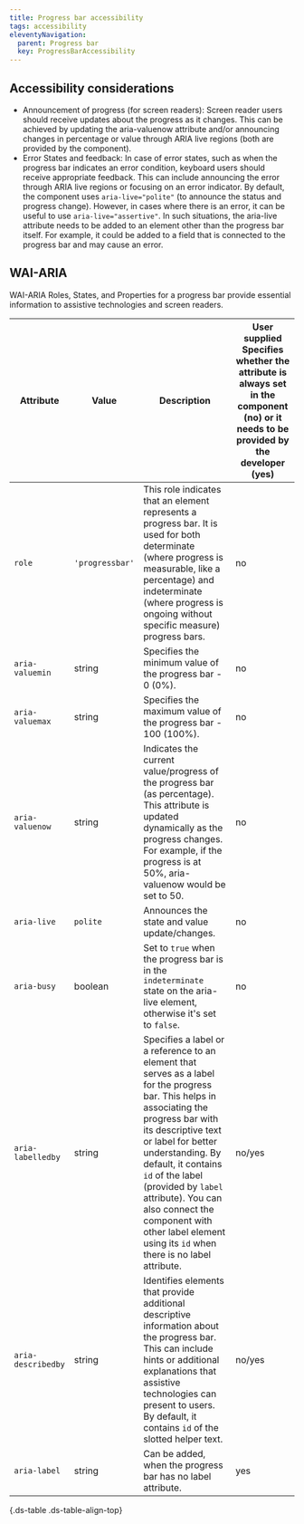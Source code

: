 ```yaml
---
title: Progress bar accessibility
tags: accessibility
eleventyNavigation:
  parent: Progress bar
  key: ProgressBarAccessibility
---
```


<section>

## Accessibility considerations

- Announcement of progress (for screen readers): Screen reader users should receive updates about the progress as it changes. This can be achieved by updating the aria-valuenow attribute and/or announcing changes in percentage or value through ARIA live regions (both are provided by the component).
- Error States and feedback: In case of error states, such as when the progress bar indicates an error condition, keyboard users should receive appropriate feedback. This can include announcing the error through ARIA live regions or focusing on an error indicator. By default, the component uses `aria-live="polite"` (to announce the status and progress change). However, in cases where there is an error, it can be useful to use `aria-live="assertive"`. In such situations, the aria-live attribute needs to be added to an element other than the progress bar itself. For example, it could be added to a field that is connected to the progress bar and may cause an error.

</section>

<section>

## WAI-ARIA

WAI-ARIA Roles, States, and Properties for a progress bar provide essential information to assistive technologies and screen readers.  

|Attribute | Value | Description | User supplied <sl-icon name="info" aria-describedby="tooltip1" size="md"></sl-icon><sl-tooltip id="tooltip1">Specifies whether the attribute is always set in the component (no) or it needs to be provided by the developer (yes)</sl-tooltip>|
|-|-|-|-|
|`role`	|`'progressbar'`|This role indicates that an element represents a progress bar. It is used for both determinate (where progress is measurable, like a percentage) and indeterminate (where progress is ongoing without specific measure) progress bars.|no|
|`aria-valuemin`|string|Specifies the minimum value of the progress bar - 0 (0%).|no|
|`aria-valuemax`|string|Specifies the maximum value of the progress bar - 100 (100%).|no|
|`aria-valuenow`|string|Indicates the current value/progress of the progress bar (as percentage). This attribute is updated dynamically as the progress changes. For example, if the progress is at 50%, aria-valuenow would be set to 50.| no|
|`aria-live`|`polite`|Announces the state and value update/changes.|no|
|`aria-busy`|boolean|Set to `true` when the progress bar is in the `indeterminate` state on the aria-live element, otherwise it's set to `false`.|no|
|`aria-labelledby`|string|Specifies a label or a reference to an element that serves as a label for the progress bar. This helps in associating the progress bar with its descriptive text or label for better understanding. By default, it contains `id` of the label (provided by `label` attribute). You can also connect the component with other label element using its `id` when there is no label attribute.|no/yes|
|`aria-describedby`|string|Identifies elements that provide additional descriptive information about the progress bar. This can include hints or additional explanations that assistive technologies can present to users. By default, it contains `id` of the slotted helper text.|no/yes|
|`aria-label`|string|Can be added, when the progress bar has no label attribute.|yes|

{.ds-table .ds-table-align-top}

</section>